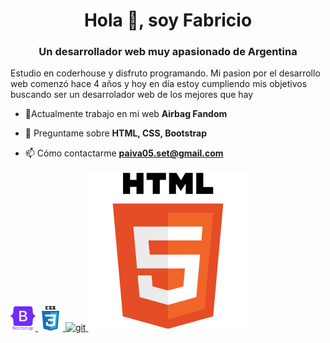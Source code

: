 <h1 align="center">Hola 👋, soy Fabricio</h1>
<h3 align="center">Un desarrollador web muy apasionado de Argentina</h3>

<p>Estudio en coderhouse y disfruto programando. Mi pasion por el desarrollo web comenzó hace 4 años y hoy en día estoy cumpliendo mis objetivos buscando ser un desarrolador web de los mejores que hay</p>

- 🔭Actualmente trabajo en mi web **Airbag Fandom**

- 💬 Preguntame sobre **HTML, CSS, Bootstrap**

- 📫 Cómo contactarme **paiva05.set@gmail.com**
  
<p align="left"> <a href="https://getbootstrap.com" target="_blank" rel="noreferrer"> <img src="https://raw.githubusercontent.com/devicons/devicon/master/icons/bootstrap/bootstrap-plain-wordmark.svg" alt="bootstrap" width="40" altura="40"/> </a> <a href="https://www.w3schools.com/css/" target="_blank" rel="noreferrer"> <img src="https://raw.githubusercontent.com/devicons/devicon/master/icons/css3/css3-original-wordmark.svg" alt="css3" width="40" altura="40"/> </a> <a href="https://git-scm.com/" target="_blank" rel="noreferrer"> <img src="https://www.vectorlogo.zone/logos/git-scm/git-scm-icon.svg" alt="git" width="40" altura="40"/> </a> <a href="https://www.w3.org/html/" target="_blank" rel="noreferrer"> <img src="https://raw.githubusercontent.com/devicons/devicon/master/icons/html5/html5-original-wordmark.svg" alt="html5" ancho="40" alto="40"/> </a> </p>
